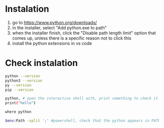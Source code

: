 # Instalation
1. go to https://www.python.org/downloads/
2. in the installer, select "Add python.exe to path"
3. when the installer finish, click the "Disable path length limit" option that comes up, unless there is a specific reason not to click this
4. install the python extensions in vs code

# Check instalation

```bash
python --version
python3 --version
py --version
pip --version

python, # open the interactive shell with, print something to check it works, then exit()
print("hello")

where python

$env:Path -split ';' #powershell, check that the python appears in PATH 
```